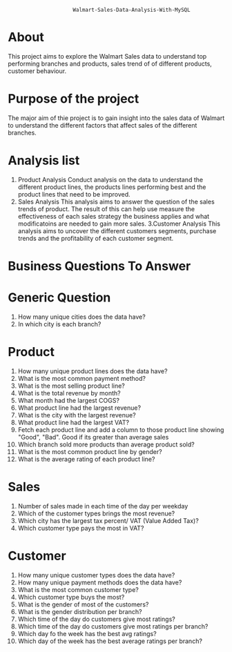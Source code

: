                          Walmart-Sales-Data-Analysis-With-MySQL
# About
This project aims to explore the Walmart Sales data to understand top performing branches and products, sales trend of of different products, customer behaviour. 
# Purpose of the project
The major aim of thie project is to gain insight into the sales data of Walmart to understand the different factors that affect sales of the different branches.
# Analysis list
 1. Product Analysis
    Conduct analysis on the data to understand the different product lines, the products lines performing best and the product lines that need to be improved.
2. Sales Analysis
    This analysis aims to answer the question of the sales trends of product. The result of this can help use measure the effectiveness of each sales strategy the business applies and what modificatoins are needed 
   to gain more sales.
3.Customer Analysis
   This analysis aims to uncover the different customers segments, purchase trends and the profitability of each customer segment.

# Business Questions To Answer
#  Generic Question
1. How many unique cities does the data have?
2. In which city is each branch?
# Product
1. How many unique product lines does the data have?
2. What is the most common payment method?
3. What is the most selling product line?
4. What is the total revenue by month?
5. What month had the largest COGS?
6. What product line had the largest revenue?
7. What is the city with the largest revenue?
8. What product line had the largest VAT?
9. Fetch each product line and add a column to those product line showing "Good", "Bad". Good if its greater than average sales
10. Which branch sold more products than average product sold?
11. What is the most common product line by gender?
12. What is the average rating of each product line?

# Sales
1. Number of sales made in each time of the day per weekday
2. Which of the customer types brings the most revenue?
3. Which city has the largest tax percent/ VAT (Value Added Tax)?
4. Which customer type pays the most in VAT?

# Customer
1. How many unique customer types does the data have?
2. How many unique payment methods does the data have?
3. What is the most common customer type?
4. Which customer type buys the most?
5. What is the gender of most of the customers?
6. What is the gender distribution per branch?
7. Which time of the day do customers give most ratings?
8. Which time of the day do customers give most ratings per branch?
9. Which day fo the week has the best avg ratings?
10. Which day of the week has the best average ratings per branch?



